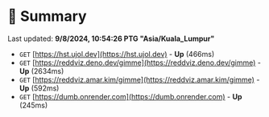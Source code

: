 # 📖 Summary
Last updated: **9/8/2024, 10:54:26 PTG "Asia/Kuala_Lumpur"**

- `GET` [https://hst.ujol.dev](https://hst.ujol.dev) - **Up** (466ms)
- `GET` [https://reddviz.deno.dev/gimme](https://reddviz.deno.dev/gimme) - **Up** (2634ms)
- `GET` [https://reddviz.amar.kim/gimme](https://reddviz.amar.kim/gimme) - **Up** (592ms)
- `GET` [https://dumb.onrender.com](https://dumb.onrender.com) - **Up** (245ms)
